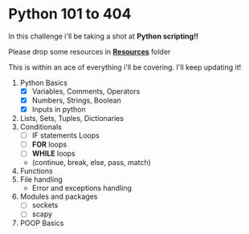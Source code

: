 # Python 101 to 404

In this challenge i'll be taking a shot at **Python scripting!!** 

Please drop some resources in [**Resources**](https://github.com/fr334aks-TTW/15-days-of-hacking/tree/main/Resources) folder

This is within an ace of everything i'll be covering. I'll keep updating it!
  
  
1. Python Basics
    - [x] Variables, Comments, Operators
    - [x] Numbers, Strings, Boolean
    - [x] Inputs in python
2. Lists, Sets, Tuples, Dictionaries  
4. Conditionals
    - [ ] IF statements
   Loops
    - [ ] **FOR** loops
    - [ ] **WHILE** loops
     - \(continue, break, else, pass, match)
5. Functions
6. File handling
    - Error and exceptions handling
7. Modules and packages
    - [ ] sockets
    - [ ] scapy
8. POOP Basics
